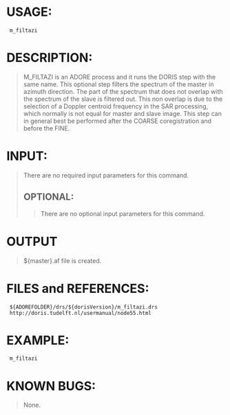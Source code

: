 # USAGE: #
```
 m_filtazi
```
# DESCRIPTION: #
> M\_FILTAZI is an ADORE process and it runs the DORIS step with the same name.
> This optional step filters the spectrum of the master in azimuth direction.
The part of the spectrum that does not overlap with the spectrum of the
slave is filtered out. This non overlap is due to the selection of a Doppler
centroid frequency in the SAR processing, which normally is not equal for
master and slave image. This step can in general best be performed after the
COARSE coregistration and before the FINE.
# INPUT: #
> There are no required input parameters for this command.
> ## OPTIONAL: ##
> > There are no optional input parameters for this command.
# OUTPUT #

> ${master}.af file is created.
# FILES and REFERENCES: #
```
 ${ADOREFOLDER}/drs/${dorisVersion}/m_filtazi.drs
 http://doris.tudelft.nl/usermanual/node55.html
```
# EXAMPLE: #
```
 m_filtazi
```
# KNOWN BUGS: #
> None.